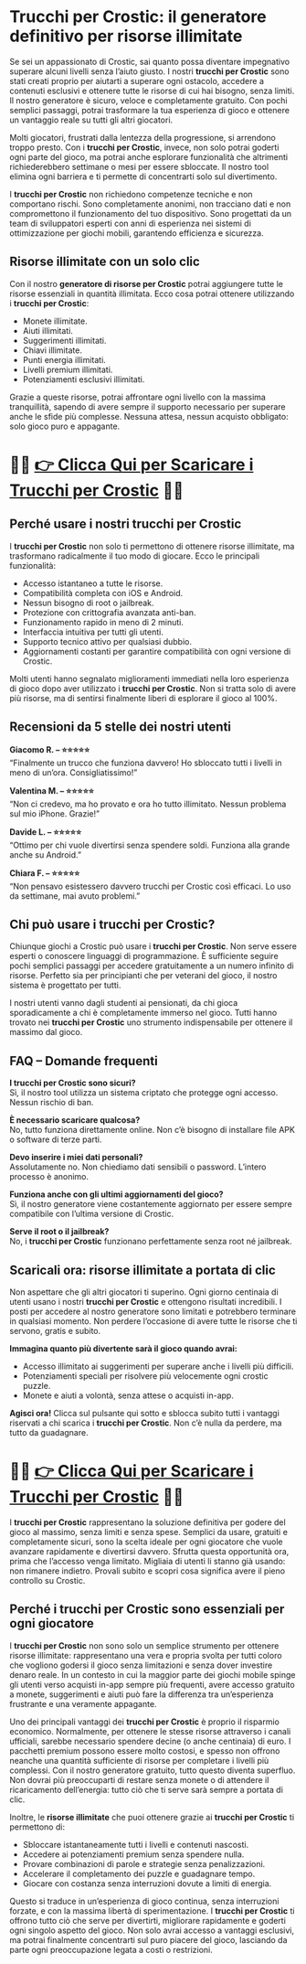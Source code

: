 <h1>Trucchi per Crostic: il generatore definitivo per risorse illimitate</h1>

<p>Se sei un appassionato di Crostic, sai quanto possa diventare impegnativo superare alcuni livelli senza l’aiuto giusto. I nostri <strong>trucchi per Crostic</strong> sono stati creati proprio per aiutarti a superare ogni ostacolo, accedere a contenuti esclusivi e ottenere tutte le risorse di cui hai bisogno, senza limiti. Il nostro generatore è sicuro, veloce e completamente gratuito. Con pochi semplici passaggi, potrai trasformare la tua esperienza di gioco e ottenere un vantaggio reale su tutti gli altri giocatori.</p>

<p>Molti giocatori, frustrati dalla lentezza della progressione, si arrendono troppo presto. Con i <strong>trucchi per Crostic</strong>, invece, non solo potrai goderti ogni parte del gioco, ma potrai anche esplorare funzionalità che altrimenti richiederebbero settimane o mesi per essere sbloccate. Il nostro tool elimina ogni barriera e ti permette di concentrarti solo sul divertimento.</p>

<p>I <strong>trucchi per Crostic</strong> non richiedono competenze tecniche e non comportano rischi. Sono completamente anonimi, non tracciano dati e non compromettono il funzionamento del tuo dispositivo. Sono progettati da un team di sviluppatori esperti con anni di esperienza nei sistemi di ottimizzazione per giochi mobili, garantendo efficienza e sicurezza.</p>

<h2>Risorse illimitate con un solo clic</h2>

<p>Con il nostro <strong>generatore di risorse per Crostic</strong> potrai aggiungere tutte le risorse essenziali in quantità illimitata. Ecco cosa potrai ottenere utilizzando i <strong>trucchi per Crostic</strong>:</p>

<ul>
  <li>Monete illimitate.</li>
  <li>Aiuti illimitati.</li>
  <li>Suggerimenti illimitati.</li>
  <li>Chiavi illimitate.</li>
  <li>Punti energia illimitati.</li>
  <li>Livelli premium illimitati.</li>
  <li>Potenziamenti esclusivi illimitati.</li>
</ul>

<p>Grazie a queste risorse, potrai affrontare ogni livello con la massima tranquillità, sapendo di avere sempre il supporto necessario per superare anche le sfide più complesse. Nessuna attesa, nessun acquisto obbligato: solo gioco puro e appagante.</p>

# 🔴🔴 **[👉 Clicca Qui per Scaricare i Trucchi per Crostic](https://tinyurl.com/GameAllerta)** 🔴🔴

<h2>Perché usare i nostri trucchi per Crostic</h2>

<p>I <strong>trucchi per Crostic</strong> non solo ti permettono di ottenere risorse illimitate, ma trasformano radicalmente il tuo modo di giocare. Ecco le principali funzionalità:</p>

<ul>
  <li>Accesso istantaneo a tutte le risorse.</li>
  <li>Compatibilità completa con iOS e Android.</li>
  <li>Nessun bisogno di root o jailbreak.</li>
  <li>Protezione con crittografia avanzata anti-ban.</li>
  <li>Funzionamento rapido in meno di 2 minuti.</li>
  <li>Interfaccia intuitiva per tutti gli utenti.</li>
  <li>Supporto tecnico attivo per qualsiasi dubbio.</li>
  <li>Aggiornamenti costanti per garantire compatibilità con ogni versione di Crostic.</li>
</ul>

<p>Molti utenti hanno segnalato miglioramenti immediati nella loro esperienza di gioco dopo aver utilizzato i <strong>trucchi per Crostic</strong>. Non si tratta solo di avere più risorse, ma di sentirsi finalmente liberi di esplorare il gioco al 100%.</p>

<h2>Recensioni da 5 stelle dei nostri utenti</h2>

<p><strong>Giacomo R. – ⭐⭐⭐⭐⭐</strong><br>
“Finalmente un trucco che funziona davvero! Ho sbloccato tutti i livelli in meno di un’ora. Consigliatissimo!”</p>

<p><strong>Valentina M. – ⭐⭐⭐⭐⭐</strong><br>
“Non ci credevo, ma ho provato e ora ho tutto illimitato. Nessun problema sul mio iPhone. Grazie!”</p>

<p><strong>Davide L. – ⭐⭐⭐⭐⭐</strong><br>
“Ottimo per chi vuole divertirsi senza spendere soldi. Funziona alla grande anche su Android.”</p>

<p><strong>Chiara F. – ⭐⭐⭐⭐⭐</strong><br>
“Non pensavo esistessero davvero trucchi per Crostic così efficaci. Lo uso da settimane, mai avuto problemi.”</p>

<h2>Chi può usare i trucchi per Crostic?</h2>

<p>Chiunque giochi a Crostic può usare i <strong>trucchi per Crostic</strong>. Non serve essere esperti o conoscere linguaggi di programmazione. È sufficiente seguire pochi semplici passaggi per accedere gratuitamente a un numero infinito di risorse. Perfetto sia per principianti che per veterani del gioco, il nostro sistema è progettato per tutti.</p>

<p>I nostri utenti vanno dagli studenti ai pensionati, da chi gioca sporadicamente a chi è completamente immerso nel gioco. Tutti hanno trovato nei <strong>trucchi per Crostic</strong> uno strumento indispensabile per ottenere il massimo dal gioco.</p>

<h2>FAQ – Domande frequenti</h2>

<p><strong>I trucchi per Crostic sono sicuri?</strong><br>
Sì, il nostro tool utilizza un sistema criptato che protegge ogni accesso. Nessun rischio di ban.</p>

<p><strong>È necessario scaricare qualcosa?</strong><br>
No, tutto funziona direttamente online. Non c’è bisogno di installare file APK o software di terze parti.</p>

<p><strong>Devo inserire i miei dati personali?</strong><br>
Assolutamente no. Non chiediamo dati sensibili o password. L’intero processo è anonimo.</p>

<p><strong>Funziona anche con gli ultimi aggiornamenti del gioco?</strong><br>
Sì, il nostro generatore viene costantemente aggiornato per essere sempre compatibile con l’ultima versione di Crostic.</p>

<p><strong>Serve il root o il jailbreak?</strong><br>
No, i <strong>trucchi per Crostic</strong> funzionano perfettamente senza root né jailbreak.</p>

<h2>Scaricali ora: risorse illimitate a portata di clic</h2>

<p>Non aspettare che gli altri giocatori ti superino. Ogni giorno centinaia di utenti usano i nostri <strong>trucchi per Crostic</strong> e ottengono risultati incredibili. I posti per accedere al nostro generatore sono limitati e potrebbero terminare in qualsiasi momento. Non perdere l’occasione di avere tutte le risorse che ti servono, gratis e subito.</p>

<p><strong>Immagina quanto più divertente sarà il gioco quando avrai:</strong></p>

<ul>
  <li>Accesso illimitato ai suggerimenti per superare anche i livelli più difficili.</li>
  <li>Potenziamenti speciali per risolvere più velocemente ogni crostic puzzle.</li>
  <li>Monete e aiuti a volontà, senza attese o acquisti in-app.</li>
</ul>

<p><strong>Agisci ora!</strong> Clicca sul pulsante qui sotto e sblocca subito tutti i vantaggi riservati a chi scarica i <strong>trucchi per Crostic</strong>. Non c’è nulla da perdere, ma tutto da guadagnare.</p>

# 🔴🔴 **[👉 Clicca Qui per Scaricare i Trucchi per Crostic](https://tinyurl.com/GameAllerta)** 🔴🔴

<p>I <strong>trucchi per Crostic</strong> rappresentano la soluzione definitiva per godere del gioco al massimo, senza limiti e senza spese. Semplici da usare, gratuiti e completamente sicuri, sono la scelta ideale per ogni giocatore che vuole avanzare rapidamente e divertirsi davvero. Sfrutta questa opportunità ora, prima che l’accesso venga limitato. Migliaia di utenti li stanno già usando: non rimanere indietro. Provali subito e scopri cosa significa avere il pieno controllo su Crostic.</p>

<h2>Perché i trucchi per Crostic sono essenziali per ogni giocatore</h2>

<p>I <strong>trucchi per Crostic</strong> non sono solo un semplice strumento per ottenere risorse illimitate: rappresentano una vera e propria svolta per tutti coloro che vogliono godersi il gioco senza limitazioni e senza dover investire denaro reale. In un contesto in cui la maggior parte dei giochi mobile spinge gli utenti verso acquisti in-app sempre più frequenti, avere accesso gratuito a monete, suggerimenti e aiuti può fare la differenza tra un’esperienza frustrante e una veramente appagante.</p>

<p>Uno dei principali vantaggi dei <strong>trucchi per Crostic</strong> è proprio il risparmio economico. Normalmente, per ottenere le stesse risorse attraverso i canali ufficiali, sarebbe necessario spendere decine (o anche centinaia) di euro. I pacchetti premium possono essere molto costosi, e spesso non offrono neanche una quantità sufficiente di risorse per completare i livelli più complessi. Con il nostro generatore gratuito, tutto questo diventa superfluo. Non dovrai più preoccuparti di restare senza monete o di attendere il ricaricamento dell’energia: tutto ciò che ti serve sarà sempre a portata di clic.</p>

<p>Inoltre, le <strong>risorse illimitate</strong> che puoi ottenere grazie ai <strong>trucchi per Crostic</strong> ti permettono di:</p>

<ul>
  <li>Sbloccare istantaneamente tutti i livelli e contenuti nascosti.</li>
  <li>Accedere ai potenziamenti premium senza spendere nulla.</li>
  <li>Provare combinazioni di parole e strategie senza penalizzazioni.</li>
  <li>Accelerare il completamento dei puzzle e guadagnare tempo.</li>
  <li>Giocare con costanza senza interruzioni dovute a limiti di energia.</li>
</ul>

<p>Questo si traduce in un’esperienza di gioco continua, senza interruzioni forzate, e con la massima libertà di sperimentazione. I <strong>trucchi per Crostic</strong> ti offrono tutto ciò che serve per divertirti, migliorare rapidamente e goderti ogni singolo aspetto del gioco. Non solo avrai accesso a vantaggi esclusivi, ma potrai finalmente concentrarti sul puro piacere del gioco, lasciando da parte ogni preoccupazione legata a costi o restrizioni.</p>
